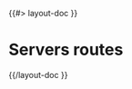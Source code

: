 <!-- 
 * @name            Routes
 * @namespace       doc.servers
 * @type            Markdown
 * @platform        md
 * @status          stable
 * @menu            Documentation / Servers           /doc/servers/routes
 *
 * @since           2.0.0
 * @author    Olivier Bossel <olivier.bossel@gmail.com> (https://olivierbossel.com)
-->

{{#> layout-doc }}

# Servers routes

{{/layout-doc }}